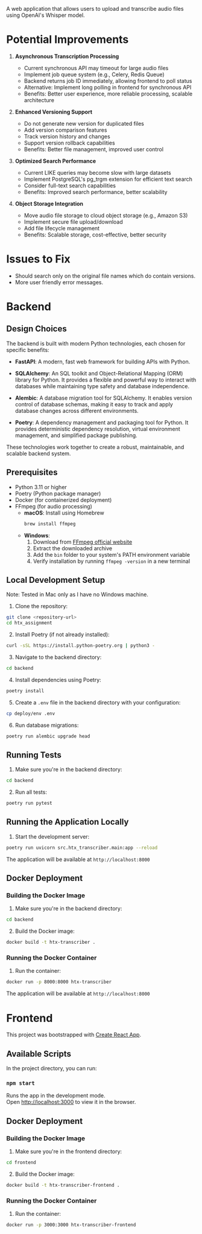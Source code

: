 A web application that allows users to upload and transcribe audio files using OpenAI's Whisper model.

# Potential Improvements

1. **Asynchronous Transcription Processing**
   - Current synchronous API may timeout for large audio files
   - Implement job queue system (e.g., Celery, Redis Queue)
   - Backend returns job ID immediately, allowing frontend to poll status
   - Alternative: Implement long polling in frontend for synchronous API
   - Benefits: Better user experience, more reliable processing, scalable architecture

2. **Enhanced Versioning Support**
   - Do not generate new version for duplicated files
   - Add version comparison features
   - Track version history and changes
   - Support version rollback capabilities
   - Benefits: Better file management, improved user control

3. **Optimized Search Performance**
   - Current LIKE queries may become slow with large datasets
   - Implement PostgreSQL's pg_trgm extension for efficient text search
   - Consider full-text search capabilities
   - Benefits: Improved search performance, better scalability

4. **Object Storage Integration**
   - Move audio file storage to cloud object storage (e.g., Amazon S3)
   - Implement secure file upload/download
   - Add file lifecycle management
   - Benefits: Scalable storage, cost-effective, better security

# Issues to Fix

- Should search only on the original file names which do contain versions.
- More user friendly error messages.

# Backend

## Design Choices

The backend is built with modern Python technologies, each chosen for specific benefits:

- **FastAPI**: A modern, fast web framework for building APIs with Python.

- **SQLAlchemy**: An SQL toolkit and Object-Relational Mapping (ORM) library for Python. It provides a flexible and powerful way to interact with databases while maintaining type safety and database independence.

- **Alembic**: A database migration tool for SQLAlchemy. It enables version control of database schemas, making it easy to track and apply database changes across different environments.

- **Poetry**: A dependency management and packaging tool for Python. It provides deterministic dependency resolution, virtual environment management, and simplified package publishing.

These technologies work together to create a robust, maintainable, and scalable backend system.

## Prerequisites

- Python 3.11 or higher
- Poetry (Python package manager)
- Docker (for containerized deployment)
- FFmpeg (for audio processing)
  - **macOS**: Install using Homebrew
    ```bash
    brew install ffmpeg
    ```
  - **Windows**: 
    1. Download from [FFmpeg official website](https://ffmpeg.org/download.html)
    2. Extract the downloaded archive
    3. Add the `bin` folder to your system's PATH environment variable
    4. Verify installation by running `ffmpeg -version` in a new terminal

## Local Development Setup
Note: Tested in Mac only as I have no Windows machine.

1. Clone the repository:
```bash
git clone <repository-url>
cd htx_assignment
```

2. Install Poetry (if not already installed):
```bash
curl -sSL https://install.python-poetry.org | python3 -
```

3. Navigate to the backend directory:
```bash
cd backend
```

4. Install dependencies using Poetry:
```bash
poetry install
```

5. Create a `.env` file in the backend directory with your configuration:
```bash
cp deploy/env .env
```

6. Run database migrations:
```bash
poetry run alembic upgrade head
```

## Running Tests

1. Make sure you're in the backend directory:
```bash
cd backend
```

2. Run all tests:
```bash
poetry run pytest
```

## Running the Application Locally

1. Start the development server:
```bash
poetry run uvicorn src.htx_transcriber.main:app --reload
```

The application will be available at `http://localhost:8000`

## Docker Deployment

### Building the Docker Image

1. Make sure you're in the backend directory:
```bash
cd backend
```

2. Build the Docker image:
```bash
docker build -t htx-transcriber .
```

### Running the Docker Container

1. Run the container:
```bash
docker run -p 8000:8000 htx-transcriber
```

The application will be available at `http://localhost:8000`

# Frontend

This project was bootstrapped with [Create React App](https://github.com/facebook/create-react-app).

## Available Scripts

In the project directory, you can run:

### `npm start`

Runs the app in the development mode.\
Open [http://localhost:3000](http://localhost:3000) to view it in the browser.

## Docker Deployment

### Building the Docker Image

1. Make sure you're in the frontend directory:
```bash
cd frontend
```

2. Build the Docker image:
```bash
docker build -t htx-transcriber-frontend .
```

### Running the Docker Container

1. Run the container:
```bash
docker run -p 3000:3000 htx-transcriber-frontend
```
